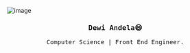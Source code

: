 
![image](https://github.com/saadeghi/saadeghi/blob/master/dino.gif)

<h3 align='center'><samp><strong>Dewi Andela</strong>😄</samp></h3> 
<p align='center'> <samp>Computer Science | Front End Engineer.</samp></p>
<br><br>
<p align='center'>

</p>
